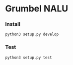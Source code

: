 # Grumbel NALU

### Install

```bash
python3 setup.py develop
```

### Test

```bash
python3 setup.py test
```

